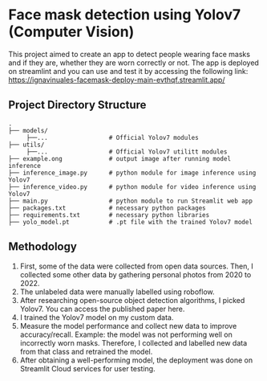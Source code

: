 # Face mask detection using Yolov7 (Computer Vision)
This project aimed to create an app to detect people wearing face masks and if they are, whether they are worn correctly or not. The app is deployed on streamlint and you can use and test it by accessing the following link: https://ignavinuales-facemask-deploy-main-evthqf.streamlit.app/

## Project Directory Structure
    .
    ├── models/         
         ├──...                 # Official Yolov7 modules 
    ├── utils/
         ├──...                 # Official Yolov7 utilitt modules 
    ├── example.ong             # output image after running model inference 
    ├── inference_image.py      # python module for image inference using Yolov7
    ├── inference_video.py      # python module for video inference using Yolov7
    ├── main.py                 # python module to run Streamlit web app
    ├── packages.txt            # necessary python packages
    ├── requirements.txt        # necessary python libraries
    ├── yolo_model.pt           # .pt file with the trained Yolov7 model

## Methodology
1. First, some of the data were collected from open data sources. Then, I collected some other data by gathering personal photos from 2020 to 2022.
2. The unlabeled data were manually labelled using roboflow.
3. After researching open-source object detection algorithms, I picked Yolov7. You can access the published paper here.
4. I trained the Yolov7 model on my custom data.
5. Measure the model performance and collect new data to improve accuracy/recall. Example: the model was not performing well on incorrectly worn masks. Therefore, I collected and labelled new data from that class and retrained the model.
6. After obtaining a well-performing model, the deployment was done on Streamlit Cloud services for user testing.